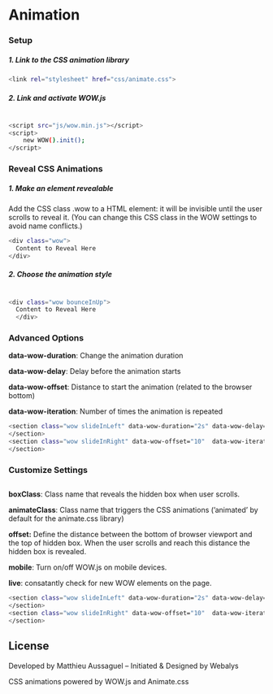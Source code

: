# Animation

### Setup
##### 1. Link to the CSS animation library
###
###
```sh
<link rel="stylesheet" href="css/animate.css">
```
##### 2. Link and activate WOW.js
#
#
```sh
<script src="js/wow.min.js"></script>
<script>
    new WOW().init();
</script>
```
### Reveal CSS Animations
##### 1. Make an element revealable
###
###
Add the CSS class .wow to a HTML element: it will be invisible until the user scrolls to reveal it.
  (You can change this CSS class in the WOW settings to avoid name conflicts.)
  ```sh
<div class="wow">
    Content to Reveal Here
</div>
```
##### 2. Choose the animation style
#
#
```sh
<div class="wow bounceInUp">
  Content to Reveal Here
  </div>
```
### Advanced Options
**data-wow-duration**: Change the animation duration

**data-wow-delay**: Delay before the animation starts

**data-wow-offset**: Distance to start the animation (related to the browser bottom)

**data-wow-iteration**: Number of times the animation is repeated

```sh
<section class="wow slideInLeft" data-wow-duration="2s" data-wow-delay="5s">
</section>
<section class="wow slideInRight" data-wow-offset="10"  data-wow-iteration="10">
</section>

```
### Customize Settings
##
##

**boxClass**: Class name that reveals the hidden box when user scrolls.

**animateClass**: Class name that triggers the CSS animations
            (’animated’ by default for the animate.css library)

**offset:** Define the distance between the bottom of browser viewport and the top of hidden box.
When the user scrolls and reach this distance the hidden box is revealed.

**mobile**: Turn on/off WOW.js on mobile devices.

**live**: consatantly check for new WOW elements on the page.


```sh
<section class="wow slideInLeft" data-wow-duration="2s" data-wow-delay="5s">
</section>
<section class="wow slideInRight" data-wow-offset="10"  data-wow-iteration="10">
</section>
```

License
----
Developed by Matthieu Aussaguel – Initiated & Designed by Webalys

CSS animations powered by WOW.js and Animate.css
